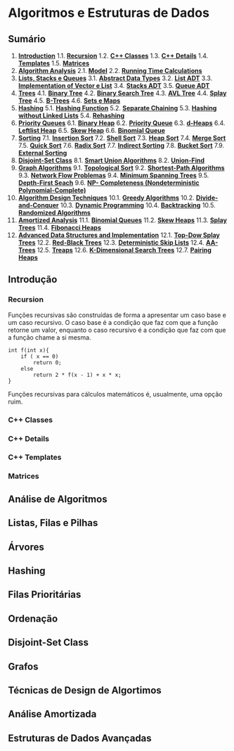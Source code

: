 # Algoritmos e Estruturas de Dados

## Sumário

<a name="item"></a>

1. [**Introduction**](#item1)
1.1. [**Recursion**](#item11)
1.2. [**C++ Classes**](#item12)
1.3. [**C++ Details**](#item13)
1.4. [**Templates**](#item14)
1.5. [**Matrices**](#item15)
2. [**Algorithm Analysis**](#item2)
2.1. [**Model**](#item21)
2.2. [**Running Time Calculations**](#item22)
3. [**Lists, Stacks e Queues**](#item3)
3.1. [**Abstract Data Types**](#item31)
3.2. [**List ADT**](#item32)
3.3. [**Implementation of Vector e List**](#item33)
3.4. [**Stacks ADT**](#item34)
3.5. [**Queue ADT**](#item35)
4. [**Trees**](#item4)
4.1. [**Binary Tree**](#item41)
4.2. [**Binary Search Tree**](#item42)
4.3. [**AVL Tree**](#item43)
4.4. [**Splay Tree**](#item44)
4.5. [**B-Trees**](#item45)
4.6. [**Sets e Maps**](#item46)
5. [**Hashing**](#item5)
5.1. [**Hashing Function**](#item51)
5.2. [**Separate Chaining**](#item52)
5.3. [**Hashing without Linked Lists**](#item53)
5.4. [**Rehashing**](#item54)
6. [**Priority Queues**](#item6)
6.1. [**Binary Heap**](#item61)
6.2. [**Priority Queue**](#item62)
6.3. [**d-Heaps**](#item63)
6.4. [**Leftlist Heap**](#item64)
6.5. [**Skew Heap**](#item65)
6.6. [**Binomial Queue**](#item66)
7. [**Sorting**](#item7)
7.1. [**Insertion Sort**](#item71)
7.2. [**Shell Sort**](#item72)
7.3. [**Heap Sort**](#item73)
7.4. [**Merge Sort**](#item74)
7.5. [**Quick Sort**](#item75)
7.6. [**Radix Sort**](#item76)
7.7. [**Indirect Sorting**](#item77)
7.8. [**Bucket Sort**](#item78)
7.9. [**External Sorting**](#item79)
8. [**Disjoint-Set Class**](#item8)
8.1. [**Smart Union Algorithms**](#item81)
8.2. [**Union-Find**](#item82)
9. [**Graph Algorithms**](#item9)
9.1. [**Topological Sort**](#item91)
9.2. [**Shortest-Path Algorithms**](#item92)
9.3. [**Network Flow Problemas**](#item93)
9.4. [**Minimum Spanning Trees**](#item94)
9.5. [**Depth-First Seach**](#item95)
9.6. [**NP- Completeness (Nondeterministic Polynomial-Complete)**](#item96)
10. [**Algorithm Design Techniques**](#item10)
10.1. [**Greedy Algorithms**](#item101)
10.2. [**Divide-and-Conquer**](#item102)
10.3. [**Dynamic Programming**](#item103)
10.4. [**Backtracking**](#item104)
10.5. [**Randomized Algorithms**](#item105)
11. [**Amortized Analysis**](#item11)
11.1. [**Binomial Queues**](#item111)
11.2. [**Skew Heaps**](#item112)
11.3. [**Splay Trees**](#item113)
11.4. [**Fibonacci Heaps**](#item114)
12. [**Advanced Data Structures and Implementation**](#item12)
12.1. [**Top-Dow Splay Trees**](#item121)
12.2. [**Red-Black Trees**](#item122)
12.3. [**Deterministic Skip Lists**](#item123)
12.4. [**AA-Trees**](#item124)
12.5. [**Treaps**](#item125)
12.6. [**K-Dimensional Search Trees**](#item126)
12.7. [**Pairing Heaps**](#item127)

<a id="item1"></a>
## Introdução

<a id="item11"></a>
### Recursion

Funções recursivas são construídas de forma a apresentar um caso base e um caso recursivo. O caso base é a condição que faz com que a função retorne um valor, enquanto o caso recursivo é a condição que faz com que a função chame a si mesma.

```
int f(int x){
    if ( x == 0)
        return 0;
    else
        return 2 * f(x - 1) + x * x;
}
```

Funções recursivas para cálculos matemáticos é, usualmente, uma opção ruim.

<a id="item12"></a>
### C++ Classes

<a id="item13"></a>
### C++ Details

<a id="item14"></a>
### C++ Templates

<a id="item15"></a>
### Matrices

<a id="item2"></a>
## Análise de Algoritmos

<a id="item3"></a>
## Listas, Filas e Pilhas

<a id="item4"></a>
## Árvores

<a id="item5"></a>
## Hashing

<a id="item6"></a>
## Filas Prioritárias

<a id="item7"></a>
## Ordenação

<a id="item8"></a>
## Disjoint-Set Class

<a id="item9"></a>
## Grafos

<a id="item10"></a>
## Técnicas de Design de Algortimos

<a id="item11"></a>
## Análise Amortizada

<a id="item12"></a>
## Estruturas de Dados Avançadas